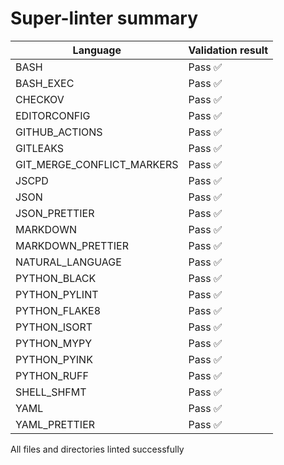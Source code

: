 # Super-linter summary

| Language                   | Validation result |
| -------------------------- | ----------------- |
| BASH                       | Pass ✅           |
| BASH_EXEC                  | Pass ✅           |
| CHECKOV                    | Pass ✅           |
| EDITORCONFIG               | Pass ✅           |
| GITHUB_ACTIONS             | Pass ✅           |
| GITLEAKS                   | Pass ✅           |
| GIT_MERGE_CONFLICT_MARKERS | Pass ✅           |
| JSCPD                      | Pass ✅           |
| JSON                       | Pass ✅           |
| JSON_PRETTIER              | Pass ✅           |
| MARKDOWN                   | Pass ✅           |
| MARKDOWN_PRETTIER          | Pass ✅           |
| NATURAL_LANGUAGE           | Pass ✅           |
| PYTHON_BLACK               | Pass ✅           |
| PYTHON_PYLINT              | Pass ✅           |
| PYTHON_FLAKE8              | Pass ✅           |
| PYTHON_ISORT               | Pass ✅           |
| PYTHON_MYPY                | Pass ✅           |
| PYTHON_PYINK               | Pass ✅           |
| PYTHON_RUFF                | Pass ✅           |
| SHELL_SHFMT                | Pass ✅           |
| YAML                       | Pass ✅           |
| YAML_PRETTIER              | Pass ✅           |

All files and directories linted successfully
